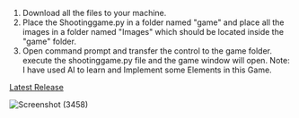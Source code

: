 1. Download all the files to your machine.
2. Place the Shootinggame.py in a folder named "game" and place all the images in a folder named "Images" which should be located inside the "game" folder.
3. Open command prompt and transfer the control to the game folder. execute the shootinggame.py file and the game window will open.
Note: I have used AI to learn and Implement some Elements in this Game.

[Latest Release](https://github.com/SriRanjani30/Shooting-Game/releases/latest)

![Screenshot (3458)](https://github.com/user-attachments/assets/01deff56-2426-4587-b2b2-12efd627caa0)

